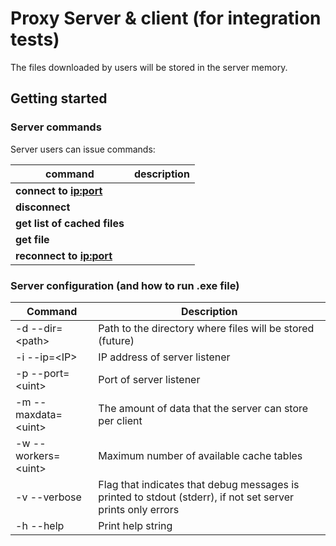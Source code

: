 # Proxy Server &amp; client (for integration tests)

The files downloaded by users will be stored in the server memory.

## Getting started

### Server commands

Server users can issue commands:

|   **command**   |   **description**   |
| --- | --- |
| **connect to <ip:port>** |     |
| **disconnect** |     |
| **get list of cached files** |     |
| **get file <path>** |     |
| **reconnect to <ip:port>** |     |


### Server configuration (and how to run .exe file)

|   Command   |   Description   |
| --- | --- |
| \-d \-\-dir=\<path\> | Path to the directory where files will be stored \(future\) |
| \-i \-\-ip=\<IP\> | IP address of server listener |
| \-p \-\-port=\<uint\> | Port of server listener |
| \-m \-\-maxdata=\<uint\> | The amount of data that the server can store per client |
| \-w \-\-workers=\<uint\> | Maximum number of available cache tables |
| \-v \-\-verbose | Flag that indicates that debug messages is printed to stdout \(stderr\), if not set server prints only errors |
| \-h \-\-help | Print help string |
